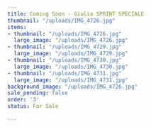 ```yaml
---
title: Coming Soon - Giulia SPRINT SPECIALE
thumbnail: "/uploads/IMG_4726.jpg"
items:
- thumbnail: "/uploads/IMG_4726.jpg"
  large_image: "/uploads/IMG_4726.jpg"
- thumbnail: "/uploads/IMG_4729.jpg"
  large_image: "/uploads/IMG_4729.jpg"
- thumbnail: "/uploads/IMG_4730.jpg"
  large_image: "/uploads/IMG_4730.jpg"
- thumbnail: "/uploads/IMG_4731.jpg"
  large_image: "/uploads/IMG_4731.jpg"
background_image: "/uploads/IMG_4726.jpg"
sale_pending: false
order: '3'
status: For Sale

---
```

